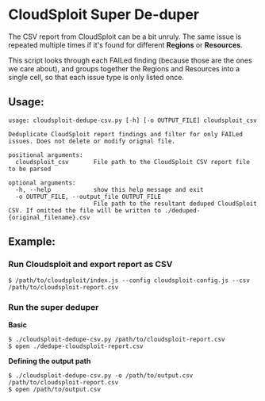 
# CloudSploit Super De-duper
The CSV report from CloudSploit can be a bit unruly. The same issue is repeated multiple times if it's found for different **Regions** or **Resources**.

This script looks through each FAILed finding (because those are the ones we care about), and groups together the Regions and Resources into a single cell, so that each issue type is only listed once.

## Usage:

```
usage: cloudsploit-dedupe-csv.py [-h] [-o OUTPUT_FILE] cloudsploit_csv

Deduplicate CloudSploit report findings and filter for only FAILed issues. Does not delete or modify orignal file.

positional arguments:
  cloudsploit_csv       File path to the CloudSploit CSV report file to be parsed

optional arguments:
  -h, --help            show this help message and exit
  -o OUTPUT_FILE, --output_file OUTPUT_FILE
                        File path to the resultant deduped CloudSploit CSV. If omitted the file will be written to ./deduped-{original_filename}.csv
```

## Example:
### Run Cloudsploit and export report as CSV
```
$ /path/to/cloudsploit/index.js --config cloudsploit-config.js --csv /path/to/cloudsploit-report.csv
```
### Run the super deduper
**Basic**
```
$ ./cloudsploit-dedupe-csv.py /path/to/cloudsploit-report.csv
$ open ./dedupe-cloudsploit-report.csv
```
**Defining the output path**
```
$ ./cloudsploit-dedupe-csv.py -o /path/to/output.csv /path/to/cloudsploit-report.csv
$ open /path/to/output.csv
```

